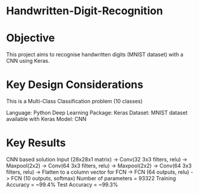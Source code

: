 # Handwritten-Digit-Recognition

# Objective

This project aims to recognise handwritten digits (MNIST dataset) with a CNN using Keras.

# Key Design Considerations
This is a Multi-Class Classification problem (10 classes)

Language: Python
Deep Learning Package: Keras
Dataset: MNIST dataset available with Keras
Model: CNN

# Key Results
CNN based solution
Input (28x28x1 matrix) -> Conv(32 3x3 filters, relu) -> Maxpool(2x2) -> Conv(64 3x3 filters, relu) -> Maxpool(2x2) -> Conv(64 3x3 filters, relu) -> Flatten to a column vector for FCN -> FCN (64 outputs, relu) -> FCN (10 outputs, softmax)
Number of parameters = 93322
Training Accuracy = ~99.4%
Test Accuracy = ~99.3%

